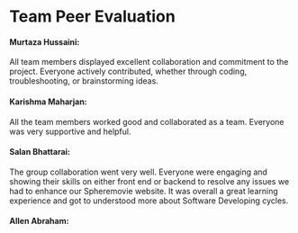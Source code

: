 # Team Peer Evaluation


#### Murtaza Hussaini:
All team members displayed excellent collaboration and commitment to the project. Everyone actively contributed, whether through coding, troubleshooting, or brainstorming ideas.

#### Karishma Maharjan: 
All the team members worked good and collaborated as a team. Everyone was very supportive and helpful. 

#### Salan Bhattarai:
The group collaboration went very well. Everyone were engaging and showing their skills on either front end or backend to resolve any issues we had to enhance our Spheremovie website. It was overall a great learning experience and got to understood more about Software Developing cycles.

#### Allen Abraham:
